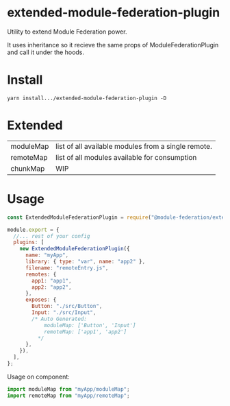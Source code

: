 # extended-module-federation-plugin

Utility to extend Module Federation power.

It uses inheritance so it recieve the same props of ModuleFederationPlugin and call it under the hoods.

# Install

```shell script
yarn install.../extended-module-federation-plugin -D
```

# Extended

|           |                                                     |
| --------- | --------------------------------------------------- |
| moduleMap | list of all available modules from a single remote. |
| remoteMap | list of all modules available for consumption       |
| chunkMap  | WIP                                                 |

# Usage

```js
const ExtendedModuleFederationPlugin = require("@module-federation/extended-module-federation-plugin");

module.export = {
  //... rest of your config
  plugins: [
    new ExtendedModuleFederationPlugin({
      name: "myApp",
      library: { type: "var", name: "app2" },
      filename: "remoteEntry.js",
      remotes: {
        app1: "app1",
        app2: "app2",
      },
      exposes: {
        Button: "./src/Button",
        Input: "./src/Input",
        /* Auto Generated:
            moduleMap: ['Button', 'Input']
            remoteMap: ['app1', 'app2']
          */
      },
    }),
  ],
};
```

Usage on component:

```js
import moduleMap from "myApp/moduleMap";
import remoteMap from "myApp/remoteMap";
```
